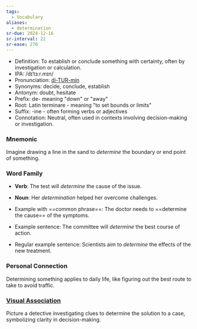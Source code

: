 ```yaml
---
tags:
  - Vocabulary
aliases:
  - determination
sr-due: 2024-12-16
sr-interval: 22
sr-ease: 270
---
```

- Definition: To establish or conclude something with certainty, often by investigation or calculation.
- IPA: /dɪˈtɜːr.mɪn/
- Pronunciation: [di-TUR-min](https://www.google.com/search?q=how+to+pronounce+determine)
- Synonyms: decide, conclude, establish
- Antonym: doubt, hesitate
- Prefix: de- meaning "down" or "away"
- Root: Latin terminare - meaning "to set bounds or limits"
- Suffix: -ine - often forming verbs or adjectives
- Connotation: Neutral, often used in contexts involving decision-making or investigation.

### Mnemonic

Imagine drawing a line in the sand to *determine* the boundary or end point of something.

### Word Family

- **Verb**: The test will *determine* the cause of the issue.
- **Noun**: Her *determination* helped her overcome challenges.
  
- Example with ==common phrase==: The doctor needs to ==determine the cause== of the symptoms.
- Example sentence: The committee will *determine* the best course of action.
- Regular example sentence: Scientists aim to *determine* the effects of the new treatment.

### Personal Connection

Determining something applies to daily life, like figuring out the best route to take to avoid traffic.

### [Visual Association](https://www.google.com/search?tbm=isch&q=determine)

Picture a detective investigating clues to determine the solution to a case, symbolizing clarity in decision-making.
